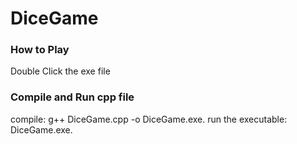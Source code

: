 # DiceGame

### How to Play
Double Click the exe file

### Compile and Run cpp file
compile: g++ DiceGame.cpp -o DiceGame.exe.
run the executable: DiceGame.exe.
